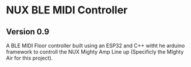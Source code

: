 # NUX BLE MIDI Controller

## Version 0.9

 A BLE MIDI Floor controller built using an ESP32 and C++ witht he arduino framework to controll the NUX Mighty Amp Line up (Specificly the MIghty Air for this project).
